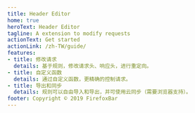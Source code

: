 ```yaml
---
title: Header Editor
home: true
heroText: Header Editor
tagline: A extension to modify requests
actionText: Get started
actionLink: /zh-TW/guide/
features:
- title: 修改请求
  details: 基于规则，修改请求头、响应头，进行重定向。
- title: 自定义函数
  details: 通过自定义函数，更精确的控制请求。
- title: 导出和同步
  details: 规则可以自由导入和导出，并可使用云同步（需要浏览器支持）。
footer: Copyright © 2019 FirefoxBar
---
```

